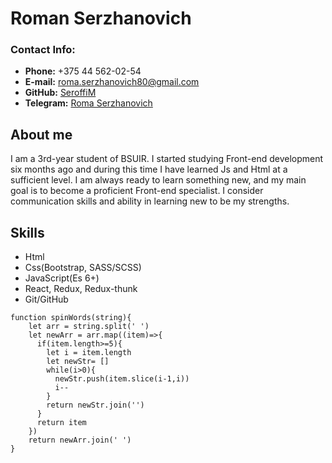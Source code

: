 # **Roman Serzhanovich**
### **Contact Info:**
* **Phone:** +375 44 562-02-54
* **E-mail:** [roma.serzhanovich80@gmail.com](mailto:roma.serzhanovich80@gmail.com)
* **GitHub:** [SeroffiM](https://github.com/SeroffiM)
* **Telegram:** [Roma Serzhanovich](https://t.me/romaserzh)

## **About me** 
I am a 3rd-year student of BSUIR. I started studying Front-end development six months ago and during this time I have learned Js and Html at a sufficient level. I am always ready to learn something new, and my main goal is to become a proficient Front-end specialist.
I consider communication skills and ability in learning new to be my strengths.

## **Skills** 
 *  Html
 * Css(Bootstrap, SASS/SCSS)
 * JavaScript(Es 6+)
 * React, Redux, Redux-thunk
 * Git/GitHub

```
function spinWords(string){
    let arr = string.split(' ')
    let newArr = arr.map((item)=>{
      if(item.length>=5){
        let i = item.length
        let newStr= []
        while(i>0){
          newStr.push(item.slice(i-1,i))
          i--
        }
        return newStr.join('')
      }
      return item
    })
    return newArr.join(' ')
}
```